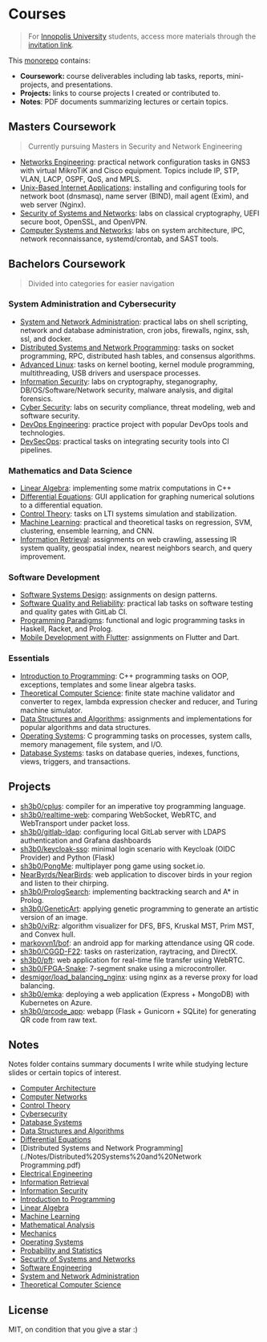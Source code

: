 # Courses

> For [Innopolis University](https://innopolis.university/) students, access more materials through the [invitation link](https://innopolis-my.sharepoint.com/:f:/g/personal/a_shaaban_innopolis_university/Er9LQEUqk8pLnpRQG3RI5aIBZOTiWUUShZSqhDXJtQktyw?e=0aqsqz).

This [monorepo](https://en.wikipedia.org/wiki/Monorepo) contains:

- **Coursework:** course deliverables including lab tasks, reports, mini-projects, and presentations.
- **Projects:** links to course projects I created or contributed to.
- **Notes**: PDF documents summarizing lectures or certain topics.

## Masters Coursework

> Currently pursuing Masters in Security and Network Engineering

- [Networks Engineering](./Masters/Networks%20Engineering): practical network configuration tasks in GNS3 with virtual MikroTiK and Cisco equipment. Topics include IP, STP, VLAN, LACP, OSPF, QoS, and MPLS.
- [Unix-Based Internet Applications](./Masters/Unix-Based%20Internet%20Applications): installing and configuring tools for network boot (dnsmasq), name server (BIND), mail agent (Exim), and web server (Nginx).
- [Security of Systems and Networks](./Masters/Security%20of%20Systems%20and%20Networks): labs on classical cryptography, UEFI secure boot, OpenSSL, and OpenVPN.
- [Computer Systems and Networks](./Masters/Computer%20Systems%20and%20Networks): labs on system architecture, IPC, network reconnaissance, systemd/crontab, and SAST tools.

## Bachelors Coursework

> Divided into categories for easier navigation

### System Administration and Cybersecurity

- [System and Network Administration](./Bachelors/System%20and%20Network%20Administration): practical labs on shell scripting, network and database administration, cron jobs, firewalls, nginx, ssh, ssl, and docker.
- [Distributed Systems and Network Programming](./Bachelors/Distributed%20Systems%20and%20Network%20Programming): tasks on socket programming, RPC, distributed hash tables, and consensus algorithms.
- [Advanced Linux](./Bachelors/Advanced%20Linux): tasks on kernel booting, kernel module programming, multithreading, USB drivers and userspace processes.
- [Information Security](./Bachelors/Information%20Security): labs on cryptography, steganography, DB/OS/Software/Network security, malware analysis, and digital forensics.
- [Cyber Security](./Bachelors/Cyber%20Security): labs on security compliance, threat modeling, web and software security.
- [DevOps Engineering](https://github.com/Sh3B0/DevOps): practice project with popular DevOps tools and technologies.
- [DevSecOps](./Bachelors/DevSecOps): practical tasks on integrating security tools into CI pipelines.

### Mathematics and Data Science

- [Linear Algebra](./Bachelors/Linear%20Algebra): implementing some matrix computations in C++
- [Differential Equations](./Bachelors/Differential%20Equations): GUI application for graphing numerical solutions to a differential equation.
- [Control Theory](./Bachelors/Control%20Theory): tasks on LTI systems simulation and stabilization.
- [Machine Learning](./Bachelors/Machine%20Learning): practical and theoretical tasks on regression, SVM, clustering, ensemble learning, and CNN.
- [Information Retrieval](./Bachelors/Information%20Retrieval): assignments on web crawling, assessing IR system quality, geospatial index, nearest neighbors search, and query improvement.

### Software Development

- [Software Systems Design](./Bachelors/Software%20Systems%20Design): assignments on design patterns.
- [Software Quality and Reliability](./Bachelors/Software%20Quality%20and%20Reliability): practical lab tasks on software testing and quality gates with GitLab CI.
- [Programming Paradigms](./Bachelors/Programming%20Paradigms): functional and logic programming tasks in Haskell, Racket, and Prolog.
- [Mobile Development with Flutter](./Bachelors/Mobile%20Development%20with%20Flutter): assignments on Flutter and Dart.

### Essentials

- [Introduction to Programming](./Bachelors/Introduction%20to%20Programming): C++ programming tasks on OOP, exceptions, templates and some linear algebra tasks.
- [Theoretical Computer Science](./Bachelors/Theoretical%20Computer%20Science): finite state machine validator and converter to regex, lambda expression checker and reducer, and Turing machine simulator.
- [Data Structures and Algorithms](./Bachelors/Data%20Structures%20and%20Algorithms): assignments and implementations for popular algorithms and data structures.
- [Operating Systems](./Bachelors/Operating%20Systems): C programming tasks on processes, system calls, memory management, file system, and I/O.
- [Database Systems](./Bachelors/Database%20Systems): tasks on database queries, indexes, functions, views, triggers, and transactions.

## **Projects**

- [sh3b0/cplus](https://github.com/Sh3B0/cplus): compiler for an imperative toy programming language.
- [sh3b0/realtime-web](https://github.com/Sh3B0/realtime-web): comparing WebSocket, WebRTC, and WebTransport under packet loss.
- [sh3b0/gitlab-ldap](https://github.com/sh3b0/gitlab-ldap): configuring local GitLab server with LDAPS authentication and Grafana dashboards
- [sh3b0/keycloak-sso](https://github.com/sh3b0/keycloak-sso): minimal login scenario with Keycloak (OIDC Provider) and Python (Flask)
- [sh3b0/PongMe](https://github.com/sh3b0/PongMe): multiplayer pong game using socket.io.
- [NearByrds/NearBirds](https://github.com/NearByrds/NearBirds): web application to discover birds in your region and listen to their chirping.
- [sh3b0/PrologSearch](https://github.com/Sh3B0/PrologSearch): implementing backtracking search and A* in Prolog.
- [sh3b0/GeneticArt](https://github.com/Sh3B0/GeneticArt): applying genetic programming to generate an artistic version of an image.
- [sh3b0/viRz](https://github.com/sh3b0/viRz): algorithm visualizer for DFS, BFS, Kruskal MST, Prim MST, and Convex hull.
- [markovvn1/bof](https://gitlab.com/markovvn1-iu/f22-ccmdwf/bof): an android app for marking attendance using QR code.
- [sh3b0/CGGD-F22](https://github.com/sh3b0/CGGD-F22): tasks on rasterization, raytracing, and DirectX.
- [sh3b0/pft](https://github.com/Sh3B0/pft): web application for real-time file transfer using WebRTC.
- [sh3b0/FPGA-Snake](https://github.com/Sh3B0/FPGA-Snake): 7-segment snake using a microcontroller.
- [desmigor/load_balancing_nginx](https://github.com/desmigor/load_balancing_nginx): using nginx as a reverse proxy for load balancing.
- [sh3b0/emka](https://github.com/sh3b0/emka): deploying a web application (Express + MongoDB) with Kubernetes on Azure.
- [sh3b0/qrcode_app](https://github.com/sh3b0/qrcode_app): webapp (Flask + Gunicorn + SQLite) for generating QR code from raw text.

## Notes

Notes folder contains summary documents I write while studying lecture slides or certain topics of interest.

- [Computer Architecture](./Notes/Computer%20Architecture.pdf)
- [Computer Networks](./Notes/Computer%20Networks)
- [Control Theory](./Notes/Control%20Theory.pdf)
- [Cybersecurity](./Notes/Cyber%20Security.pdf)
- [Database Systems](./Notes/Database%20Systems.pdf)
- [Data Structures and Algorithms](./Notes/Data%20Structures%20and%20Algorithms)
- [Differential Equations](./Notes/Differential%20Equations.pdf)
- [Distributed Systems and Network Programming](./Notes/Distributed%20Systems%20and%20Network Programming.pdf)
- [Electrical Engineering](./Notes/Electrical%20Engineering.pdf)
- [Information Retrieval](./Notes/Information%20Retrieval.pdf)
- [Information Security](./Notes/Information%20Security.pdf)
- [Introduction to Programming](./Notes/Introduction%20to%20Programming.pdf)
- [Linear Algebra](./Notes/Linear%20Algebra)
- [Machine Learning](./Notes/Machine%20Learning.pdf)
- [Mathematical Analysis](./Notes/Mathematical%20Analysis)
- [Mechanics](./Notes/Mechanics.pdf)
- [Operating Systems](./Notes/Operating%20Systems.pdf)
- [Probability and Statistics](./Notes/Probability%20and%20Statistics)
- [Security of Systems and Networks](./Notes/Security%20of%20Systems%20and%20Networks.pdf)
- [Software Engineering](./Notes/Software%20Engineering.pdf)
- [System and Network Administration](./Notes/System%20and%20Network%20Administration.pdf)
- [Theoretical Computer Science](./Notes/Theoretical%20Computer%20Science.pdf)

## License

MIT, on condition that you give a star :)


